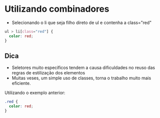 # Utilizando combinadores

* Selecionando o li que seja filho direto de ul e contenha a class="red"

```css
ul > li[class="red"] {
  color: red;
}
```

## Dica

* Seletores muito específicos tendem a causa dificuldades no reuso das regras de estilização dos elementos
* Muitas veses, um simple uso de classes, torna o trabalho muito mais eficiente.

Utilizando o exemplo anterior:

```css
.red {
  color: red;
}
```
